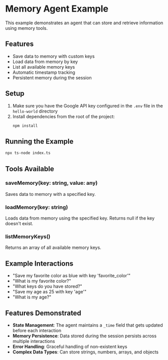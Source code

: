 # Memory Agent Example

This example demonstrates an agent that can store and retrieve information using memory tools.

## Features

- Save data to memory with custom keys
- Load data from memory by key
- List all available memory keys
- Automatic timestamp tracking
- Persistent memory during the session

## Setup

1. Make sure you have the Google API key configured in the `.env` file in the `hello-world` directory
2. Install dependencies from the root of the project:
   ```bash
   npm install
   ```

## Running the Example

```bash
npx ts-node index.ts
```

## Tools Available

### saveMemory(key: string, value: any)
Saves data to memory with a specified key.

### loadMemory(key: string)
Loads data from memory using the specified key. Returns null if the key doesn't exist.

### listMemoryKeys()
Returns an array of all available memory keys.

## Example Interactions

- "Save my favorite color as blue with key 'favorite_color'"
- "What is my favorite color?"
- "What keys do you have stored?"
- "Save my age as 25 with key 'age'"
- "What is my age?"

## Features Demonstrated

- **State Management**: The agent maintains a `_time` field that gets updated before each interaction
- **Memory Persistence**: Data stored during the session persists across multiple interactions
- **Error Handling**: Graceful handling of non-existent keys
- **Complex Data Types**: Can store strings, numbers, arrays, and objects